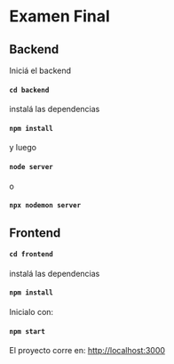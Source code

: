 # Examen Final

## Backend

Iniciá el backend

#### `cd backend`

instalá las dependencias

#### `npm install`

y luego 

#### `node server`

o 
#### `npx nodemon server`

## Frontend

#### `cd frontend`

instalá las dependencias

#### `npm install`

Inicialo con:

#### `npm start`

El proyecto corre en: [http://localhost:3000](http://localhost:3000)
